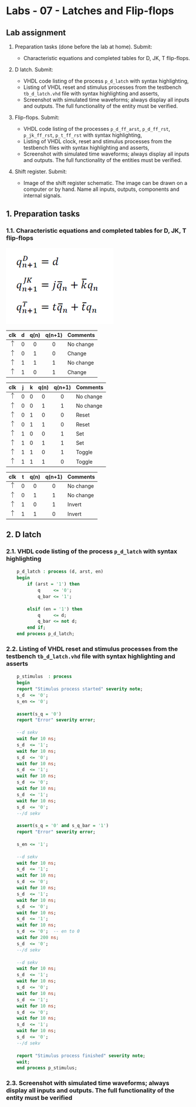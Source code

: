 # Labs - 07 - Latches and Flip-flops

## Lab assignment

1. Preparation tasks (done before the lab at home). Submit:
    * Characteristic equations and completed tables for D, JK, T flip-flops.

2. D latch. Submit:
    * VHDL code listing of the process `p_d_latch` with syntax highlighting,
    * Listing of VHDL reset and stimulus processes from the testbench `tb_d_latch.vhd` file with syntax highlighting and asserts,
    * Screenshot with simulated time waveforms; always display all inputs and outputs. The full functionality of the entity must be verified.

3. Flip-flops. Submit:
    * VHDL code listing of the processes `p_d_ff_arst`, `p_d_ff_rst`, `p_jk_ff_rst`, `p_t_ff_rst` with syntax highlighting,
    * Listing of VHDL clock, reset and stimulus processes from the testbench files with syntax highlighting and asserts,
    * Screenshot with simulated time waveforms; always display all inputs and outputs. The full functionality of the entities must be verified.

4. Shift register. Submit:
    * Image of the shift register schematic. The image can be drawn on a computer or by hand. Name all inputs, outputs, components and internal signals.

## 1. Preparation tasks

### 1.1. Characteristic equations and completed tables for D, JK, T flip-flops

![Characteristic equations](Images/eq_flip_flops_complete.png)

   | **clk** | **d** | **q(n)** | **q(n+1)** | **Comments** |
   | :-: | :-: | :-: | :-: | :-- |
   | ![rising](Images/eq_uparrow.png) | 0 | 0 | 0 | No change |
   | ![rising](Images/eq_uparrow.png) | 0 | 1 | 0 | Change |
   | ![rising](Images/eq_uparrow.png) | 1 | 1 | 1 | No change |
   | ![rising](Images/eq_uparrow.png) | 1 | 0 | 1 | Change |

   | **clk** | **j** | **k** | **q(n)** | **q(n+1)** | **Comments** |
   | :-: | :-: | :-: | :-: | :-: | :-- |
   | ![rising](Images/eq_uparrow.png) | 0 | 0 | 0 | 0 | No change |
   | ![rising](Images/eq_uparrow.png) | 0 | 0 | 1 | 1 | No change |
   | ![rising](Images/eq_uparrow.png) | 0 | 1 | 0 | 0 | Reset |
   | ![rising](Images/eq_uparrow.png) | 0 | 1 | 1 | 0 | Reset |
   | ![rising](Images/eq_uparrow.png) | 1 | 0 | 0 | 1 | Set |
   | ![rising](Images/eq_uparrow.png) | 1 | 0 | 1 | 1 | Set |
   | ![rising](Images/eq_uparrow.png) | 1 | 1 | 0 | 1 | Toggle |
   | ![rising](Images/eq_uparrow.png) | 1 | 1 | 1 | 0 | Toggle |

   | **clk** | **t** | **q(n)** | **q(n+1)** | **Comments** |
   | :-: | :-: | :-: | :-: | :-- |
   | ![rising](Images/eq_uparrow.png) | 0 | 0 | 0 | No change |
   | ![rising](Images/eq_uparrow.png) | 0 | 1 | 1 | No change |
   | ![rising](Images/eq_uparrow.png) | 1 | 0 | 1 | Invert |
   | ![rising](Images/eq_uparrow.png) | 1 | 1 | 0 | Invert |
   
## 2. D latch

### 2.1. VHDL code listing of the process `p_d_latch` with syntax highlighting

```vhdl
    p_d_latch : process (d, arst, en)                                                        
    begin                                                                                    
        if (arst = '1') then                                                                 
            q     <= '0';                                                                    
            q_bar <= '1';
                                                                                
        elsif (en = '1') then                                                               
            q     <= d;                                                                          
            q_bar <= not d;                                                                          
        end if;                                                                              
    end process p_d_latch;
```

### 2.2. Listing of VHDL reset and stimulus processes from the testbench `tb_d_latch.vhd` file with syntax highlighting and asserts

```vhdl
    p_stimulus  : process
    begin
    report "Stimulus process started" severity note;
    s_d  <= '0';
    s_en <= '0';
    
    assert(s_q = '0')
    report "Error" severity error;
    
    --d sekv
    wait for 10 ns;
    s_d  <= '1';
    wait for 10 ns;
    s_d  <= '0';
    wait for 10 ns;
    s_d  <= '1';
    wait for 10 ns;
    s_d  <= '0';
    wait for 10 ns;
    s_d  <= '1';
    wait for 10 ns;
    s_d  <= '0';
    --/d sekv
    
    assert(s_q = '0' and s_q_bar = '1')
    report "Error" severity error;
    
    s_en <= '1';
    
    --d sekv
    wait for 10 ns;
    s_d  <= '1';
    wait for 10 ns;
    s_d  <= '0';
    wait for 10 ns;
    s_d  <= '1';
    wait for 10 ns;
    s_d  <= '0';
    wait for 10 ns;
    s_d  <= '1';
    wait for 10 ns;
    s_d  <= '0';  -- en to 0
    wait for 200 ns;
    s_d  <= '0';    
    --/d sekv
    
    --d sekv
    wait for 10 ns;
    s_d  <= '1';
    wait for 10 ns;
    s_d  <= '0';
    wait for 10 ns;
    s_d  <= '1';
    wait for 10 ns;
    s_d  <= '0';
    wait for 10 ns;
    s_d  <= '1';
    wait for 10 ns;
    s_d  <= '0';
    --/d sekv
    
    report "Stimulus process finished" severity note;
    wait;
    end process p_stimulus;
```    

### 2.3. Screenshot with simulated time waveforms; always display all inputs and outputs. The full functionality of the entity must be verified
